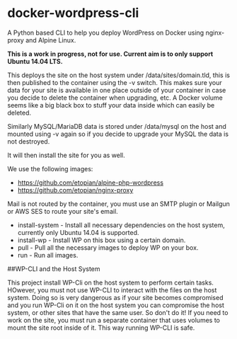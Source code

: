 # docker-wordpress-cli
A Python based CLI to help you deploy WordPress on Docker using nginx-proxy and Alpine Linux.

**This is a work in progress, not for use. Current aim is to only support Ubuntu 14.04 LTS.**

This deploys the site on the host system under /data/sites/domain.tld, this is then published to the container using the -v switch. This makes sure your data for your site is available in one place outside of your container in case you decide to delete the container when upgrading, etc. A Docker volume seems like a big black box to stuff your data inside which can easily be deleted.

Similarly MySQL/MariaDB data is stored under /data/mysql on the host and mounted using -v again so if you decide to upgrade your MySQL the data is not destroyed.

It will then install the site for you as well.

We use the following images:

* https://github.com/etopian/alpine-php-wordpress
* https://github.com/etopian/nginx-proxy

Mail is not routed by the container, you must use an SMTP plugin or Mailgun or AWS SES to route your site's email.


* install-system - Install all necessary dependencies on the host system, currently only Ubuntu 14.04 is supported.
* install-wp - Install WP on this box using a certain domain.
* pull - Pull all the necessary images to deploy WP on your box.
* run - Run all images.

##WP-CLI and the Host System

This project install WP-Cli on the host system to perform certain tasks. HOwever, you must not use WP-CLI to interact with the files on the host system. Doing so is very dangerous as if your site becomes compromised and you run WP-Cli on it on the host system you can compromise the host system, or other sites that have the same user. So don't do it! If you need to work on the site, you must run a separate container that uses volumes to mount the site root inside of it. This way running WP-CLI is safe.
